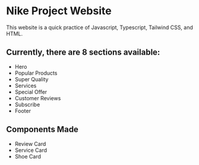 # Nike Project Website

This website is a quick practice of Javascript, Typescript, Tailwind CSS, and HTML.

## Currently, there are 8 sections available:

- Hero
- Popular Products
- Super Quality
- Services
- Special Offer
- Customer Reviews
- Subscribe
- Footer

## Components Made

- Review Card
- Service Card
- Shoe Card